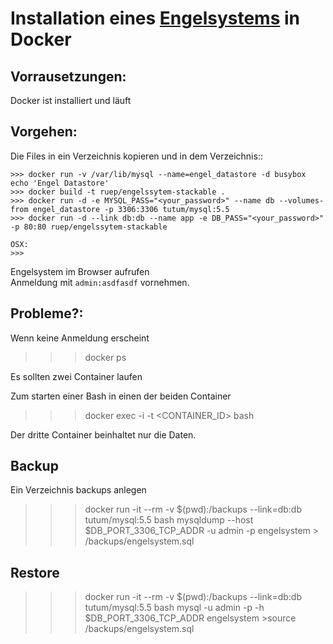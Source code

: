 # Installation eines [Engelsystems](https://github.com/engelsystem/engelsystem) in Docker

## Vorrausetzungen:

Docker ist installiert und läuft 

## Vorgehen:
Die Files in ein Verzeichnis kopieren und in dem Verzeichnis::

    >>> docker run -v /var/lib/mysql --name=engel_datastore -d busybox echo 'Engel Datastore'
    >>> docker build -t ruep/engelssytem-stackable .
    >>> docker run -d -e MYSQL_PASS="<your_password>" --name db --volumes-from engel_datastore -p 3306:3306 tutum/mysql:5.5
    >>> docker run -d --link db:db --name app -e DB_PASS="<your_password>" -p 80:80 ruep/engelssytem-stackable

    OSX: 
    >>> 

Engelsystem im Browser aufrufen  
Anmeldung mit `admin:asdfasdf` vornehmen. 

## Probleme?:

Wenn keine Anmeldung erscheint 

   >>> docker ps  
   
Es sollten zwei Container laufen 

Zum starten einer Bash in einen der beiden Container

   >>> docker exec -i -t <CONTAINER_ID> bash

Der dritte Container beinhaltet nur die Daten.

## Backup 

Ein Verzeichnis backups anlegen

   >>>docker run -it --rm -v $(pwd):/backups --link=db:db tutum/mysql:5.5 bash
   >>>mysqldump --host $DB_PORT_3306_TCP_ADDR -u admin -p engelsystem > /backups/engelsystem.sql

## Restore

   >>>docker run -it --rm -v $(pwd):/backups --link=db:db tutum/mysql:5.5 bash
   >>>mysql -u admin -p -h $DB_PORT_3306_TCP_ADDR engelsystem
      >source /backups/engelsystem.sql
